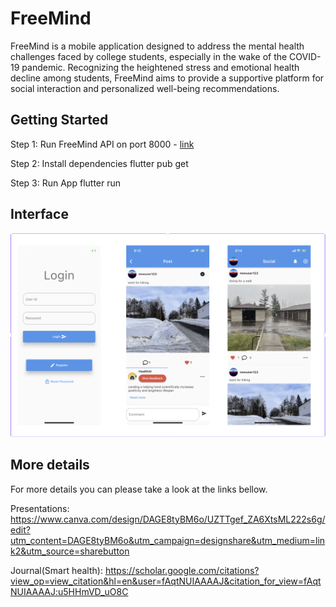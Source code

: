 # FreeMind

FreeMind is a mobile application designed to address the mental health challenges faced by college students, especially in the wake of the COVID-19 pandemic. Recognizing the heightened stress and emotional health decline among students, FreeMind aims to provide a supportive platform for social interaction and personalized well-being recommendations.

## Getting Started

Step 1: Run FreeMind API on port 8000 - [link](https://github.com/kazifarhan199/FreeMind-API)

Step 2: Install dependencies flutter pub get

Step 3: Run App flutter run

## Interface

![](./images/screenshot.png)

## More details

For more details you can please take a look at the links bellow.

Presentations: https://www.canva.com/design/DAGE8tyBM6o/UZTTgef_ZA6XtsML222s6g/edit?utm_content=DAGE8tyBM6o&utm_campaign=designshare&utm_medium=link2&utm_source=sharebutton

Journal(Smart health): https://scholar.google.com/citations?view_op=view_citation&hl=en&user=fAqtNUIAAAAJ&citation_for_view=fAqtNUIAAAAJ:u5HHmVD_uO8C
